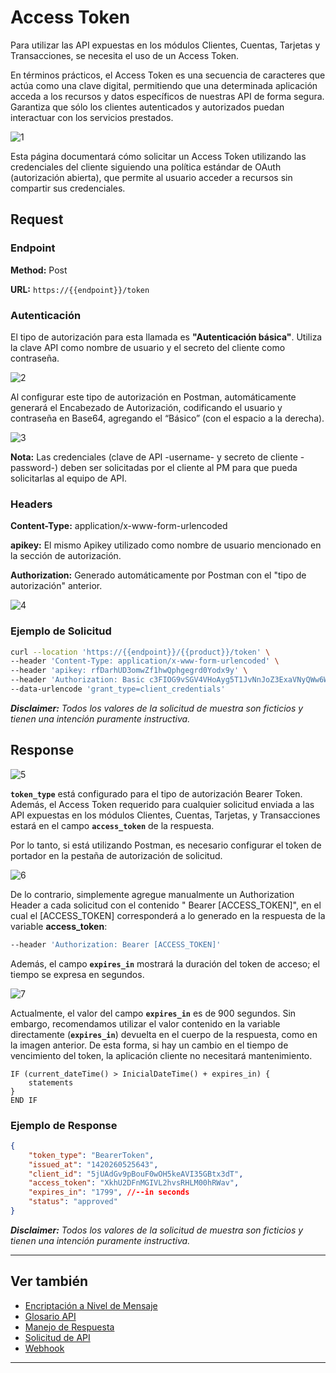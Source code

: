 # Access Token

Para utilizar las API expuestas en los módulos Clientes, Cuentas, Tarjetas y Transacciones, se necesita el uso de un Access Token.

En términos prácticos, el Access Token es una secuencia de caracteres que actúa como una clave digital, permitiendo que una determinada aplicación acceda a los recursos y datos específicos de nuestras API de forma segura. Garantiza que sólo los clientes autenticados y autorizados puedan interactuar con los servicios prestados.

![1](https://github.com/user-attachments/assets/5e0e7d2a-7a2c-4410-b17b-1f3b924eeff8)

Esta página documentará cómo solicitar un Access Token utilizando las credenciales del cliente siguiendo una política estándar de OAuth (autorización abierta), que permite al usuario acceder a recursos sin compartir sus credenciales.

## Request

### Endpoint

**Method:** Post

**URL:** `https://{{endpoint}}/token`

### Autenticación

El tipo de autorización para esta llamada es **"Autenticación básica"**. Utiliza la clave API como nombre de usuario y el secreto del cliente como contraseña.

![2](https://github.com/user-attachments/assets/022ffb9d-872e-434f-a851-2e94ecb13078)

Al configurar este tipo de autorización en Postman, automáticamente generará el Encabezado de Autorización, codificando el usuario y contraseña en Base64, agregando el “Básico” (con el espacio a la derecha).

![3](https://github.com/user-attachments/assets/5a3d5ed5-0218-4360-88cc-be857919d720)

**Nota:** Las credenciales (clave de API -username- y secreto de cliente -password-) deben ser solicitadas por el cliente al PM para que pueda solicitarlas al equipo de API.

### Headers

**Content-Type:** application/x-www-form-urlencoded

**apikey:** El mismo Apikey utilizado como nombre de usuario mencionado en la sección de autorización.

**Authorization:** Generado automáticamente por Postman con el "tipo de autorización" anterior. 

![4](https://github.com/user-attachments/assets/ec573822-5aeb-44e1-9788-db0a6cba4b85)

### Ejemplo de Solicitud
```bash
curl --location 'https://{{endpoint}}/{{product}}/token' \
--header 'Content-Type: application/x-www-form-urlencoded' \
--header 'apikey: rfDarhUD3omwZf1hwQphgegrd0Yodx9y' \
--header 'Authorization: Basic c3FIOG9vSGV4VHoAyg5T1JvNnJoZ3ExaVNyQWw6WjRsanRKZG5lQk9qUE1BVQ' \
--data-urlencode 'grant_type=client_credentials'
```

***Disclaimer:** Todos los valores de la solicitud de muestra son ficticios y tienen una intención puramente instructiva.*

## Response

![5](https://github.com/user-attachments/assets/97977392-3fb1-4234-985f-6ed7b13b4dd4)

**`token_type`** está configurado para el tipo de autorización Bearer Token. Además, el Access Token requerido para cualquier solicitud enviada a las API expuestas en los módulos Clientes, Cuentas, Tarjetas, y Transacciones estará en el campo **`access_token`** de la respuesta.

Por lo tanto, si está utilizando Postman, es necesario configurar el token de portador en la pestaña de autorización de solicitud.

![6](https://github.com/user-attachments/assets/dcfb9bb5-ca47-48fa-b08a-fa5137662425)

De lo contrario, simplemente agregue manualmente un Authorization Header a cada solicitud con el contenido " Bearer [ACCESS_TOKEN]", en el cual el [ACCESS_TOKEN] corresponderá a lo generado en la respuesta de la variable **access_token**:

```bash
--header 'Authorization: Bearer [ACCESS_TOKEN]' 
```

Además, el campo **`expires_in`** mostrará la duración del token de acceso; el tiempo se expresa en segundos.

![7](https://github.com/user-attachments/assets/ce1f895e-4aa8-493c-8e0d-1636803e8888)

Actualmente, el valor del campo **`expires_in`** es de 900 segundos. Sin embargo, recomendamos utilizar el valor contenido en la variable directamente (**`expires_in`**) devuelta en el cuerpo de la respuesta, como en la imagen anterior. De esta forma, si hay un cambio en el tiempo de vencimiento del token, la aplicación cliente no necesitará mantenimiento.

```pseudocode
IF (current_dateTime() > InicialDateTime() + expires_in) {
    statements
}
END IF
```

### Ejemplo de Response

```json
{   
    "token_type": "BearerToken",
    "issued_at": "1420260525643",
    "client_id": "5jUAdGv9pBouF0wOH5keAVI35GBtx3dT",
    "access_token": "XkhU2DFnMGIVL2hvsRHLM00hRWav",
    "expires_in": "1799", //--in seconds
    "status": "approved"
}
```

***Disclaimer:** Todos los valores de la solicitud de muestra son ficticios y tienen una intención puramente instructiva.*

---

## Ver también

- [Encriptación a Nivel de Mensaje](?path=docs/spanish/referencia-api/encriptacion.md)
- [Glosario API](?path=docs/spanish/referencia-api/glosario-api.md)
- [Manejo de Respuesta](?path=docs/spanish/referencia-api/manejo-respuesta.md)
- [Solicitud de API](?path=docs/spanish/referencia-api/solicitud-api.md)
- [Webhook](?path=docs/spanish/referencia-api/4-notificaciones.md)

---
